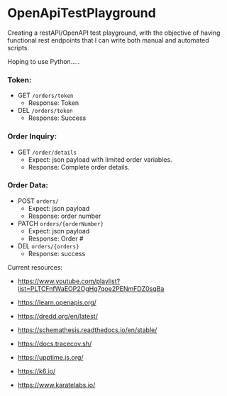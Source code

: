 # OpenApiTestPlayground
Creating a restAPI/OpenAPI test playground, with the objective of having functional rest endpoints that I can write both manual and automated scripts.

Hoping to use Python.....

### Token:
  - GET `/orders/token`
      - Response: Token
  - DEL `/orders/token`
      - Response: Success

### Order Inquiry:
  -  GET `/order/details`
      - Expect: json payload with limited order variables.
      - Response: Complete order details.

### Order Data:
  - POST `orders/`
      - Expect: json payload
      - Response: order number
  - PATCH `orders/{orderNumber}`
      - Expect: json payload
      - Response: Order # 
  - DEL `orders/{orders}`
      - Response: success
   

Current resources:
- https://www.youtube.com/playlist?list=PLTCFnfWaEOP2OgHq7qoe2PENmFDZ0sqBa

- https://learn.openapis.org/
- https://dredd.org/en/latest/
- https://schemathesis.readthedocs.io/en/stable/
- https://docs.tracecov.sh/
- https://upptime.js.org/
- https://k6.io/
- https://www.karatelabs.io/
